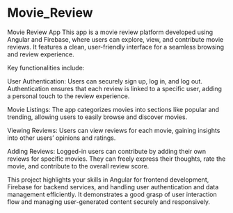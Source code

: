 # Movie_Review
Movie Review App This app is a movie review platform developed using Angular and Firebase, where users can explore, view, and contribute movie reviews. It features a clean, user-friendly interface for a seamless browsing and review experience.
 
 Key functionalities include:

User Authentication: Users can securely sign up, log in, and log out. Authentication ensures that each review is linked to a specific user, adding a personal touch to the review experience.

Movie Listings: The app categorizes movies into sections like popular and trending, allowing users to easily browse and discover movies.

Viewing Reviews: Users can view reviews for each movie, gaining insights into other users’ opinions and ratings.

Adding Reviews: Logged-in users can contribute by adding their own reviews for specific movies. They can freely express their thoughts, rate the movie, and contribute to the overall review score.


This project highlights your skills in Angular for frontend development, Firebase for backend services, and handling user authentication and data management efficiently. It demonstrates a good grasp of user interaction flow and managing user-generated content securely and responsively.
